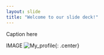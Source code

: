 ```yaml
---
layout: slide
title: "Welcome to our slide deck!"
---
```


Caption here

IMAGE
![My_profile](https://media-exp1.licdn.com/dms/image/C4D03AQFe_LAOwWUaKA/profile-displayphoto-shrink_800_800/0/1658701737421?e=1674691200&v=beta&t=PnoiNOGr8ocSKCL1AqgRnueu5XGf6_jDg8bSx16lmHw){: .center}
